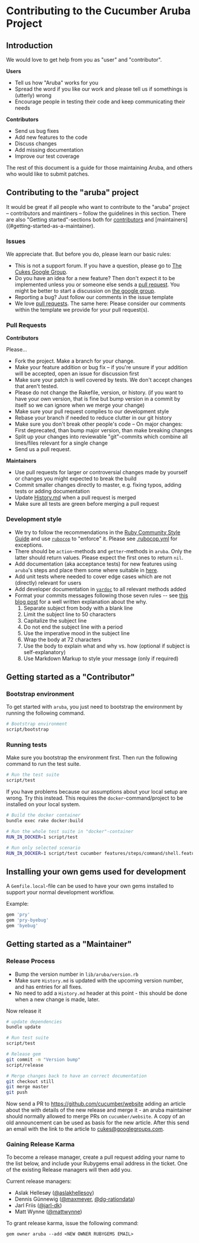 # Contributing to the Cucumber Aruba Project

## Introduction

We would love to get help from you as "user" and "contributor".

**Users**

* Tell us how "Aruba" works for you
* Spread the word if you like our work and please tell us if somethings is (utterly) wrong
* Encourage people in testing their code and keep communicating their needs

**Contributors**

* Send us bug fixes
* Add new features to the code
* Discuss changes
* Add missing documentation
* Improve our test coverage

The rest of this document is a guide for those maintaining Aruba, and others who would like to submit patches.

## Contributing to the "aruba" project

It would be great if all people who want to contribute to the "aruba" project &ndash; contributors and maintiners &ndash; follow the guidelines in this section. There are also "Getting started"-sections both for [contributors](#getting-started-as-a-contributor) and [maintainers]((#getting-started-as-a-maintainer).

### Issues

We appreciate that. But before you do, please learn our basic rules:

* This is not a support forum. If you have a question, please go to [The Cukes Google Group](http://groups.google.com/group/cukes).
* Do you have an idea for a new feature? Then don't expect it to be implemented unless you or someone else sends a [pull request](https://help.github.com/articles/using-pull-requests). You might be better to start a discussion on [the google group](http://groups.google.com/group/cukes).
* Reporting a bug? Just follow our comments in the issue template
* We love [pull requests](https://help.github.com/articles/using-pull-requests). The same here: Please consider our comments within the template we provide for your pull request(s).


### Pull Requests

**Contributors**

Please...

* Fork the project. Make a branch for your change.
* Make your feature addition or bug fix &ndash; if you're unsure if your addition will be accepted, open an issue for discussion first
* Make sure your patch is well covered by tests. We don't accept changes that aren't tested.
* Please do not change the Rakefile, version, or history.
  (if you want to have your own version, that is fine but
  bump version in a commit by itself so we can ignore when we merge your change)
* Make sure your pull request complies to our development style
* Rebase your branch if needed to reduce clutter in our git history
* Make sure you don't break other people's code &ndash; On major changes: First deprecated, than bump major version, than make breaking changes
* Split up your changes into reviewable "git"-commits which combine all lines/files relevant for a single change
* Send us a pull request.

**Maintainers**

* Use pull requests for larger or controversial changes made by yourself or changes you might expected to break the build
* Commit smaller changes directly to master, e.g. fixing typos, adding tests or adding documentation
* Update [History.md](History.md) when a pull request is merged
* Make sure all tests are green before merging a pull request

### Development style

* We try to follow the recommendations in the [Ruby Community Style Guide](https://github.com/bbatsov/ruby-style-guide) and use [`rubocop`](https://github.com/bbatsov/rubocop) to "enforce" it. Please see [.rubocop.yml](.rubocop.yml) for exceptions.
* There should be `action`-methods and `getter`-methods in `aruba`. Only the latter should return values. Please expect the first ones to return `nil`.
* Add documentation (aka acceptance tests) for new features using `aruba`'s steps and place them some where suitable in [here](features/).
* Add unit tests where needed to cover edge cases which are not (directly) relevant for users
* Add developer documentation in [`yardoc`](http://yardoc.org/) to all relevant methods added
* Format your commits messages following those seven rules -- see [this blog post](http://chris.beams.io/posts/git-commit/) for a well written explanation about the why.
  1. Separate subject from body with a blank line
  2. Limit the subject line to 50 characters
  3. Capitalize the subject line
  4. Do not end the subject line with a period
  5. Use the imperative mood in the subject line
  6. Wrap the body at 72 characters
  7. Use the body to explain what and why vs. how (optional if subject is self-explanatory)
  8. Use Markdown Markup to style your message (only if required)


## Getting started as a "Contributor"

### Bootstrap environment

To get started with `aruba`, you just need to bootstrap the environment by
running the following command.

~~~bash
# Bootstrap environment
script/bootstrap
~~~

### Running tests

Make sure you bootstrap the environment first. Then run the following command
to run the test suite.

~~~bash
# Run the test suite
script/test
~~~

If you have problems because our assumptions about your local setup are wrong.
Try this instead. This requires the `docker`-command/project to be installed on
your local system.

~~~bash
# Build the docker container
bundle exec rake docker:build

# Run the whole test suite in "docker"-container
RUN_IN_DOCKER=1 script/test

# Run only selected scenario
RUN_IN_DOCKER=1 script/test cucumber features/steps/command/shell.feature:14
~~~

## Installing your own gems used for development

A `Gemfile.local`-file can be used to have your own gems installed to support
your normal development workflow.

Example:

~~~ruby
gem 'pry'
gem 'pry-byebug'
gem 'byebug'
~~~

## Getting started as a "Maintainer"

### Release Process

* Bump the version number in `lib/aruba/version.rb`
* Make sure `History.md` is updated with the upcoming version number, and has entries for all fixes.
* No need to add a `History.md` header at this point - this should be done when a new change is made, later.

Now release it

~~~bash
# update dependencies
bundle update

# Run test suite
script/test

# Release gem
git commit -m "Version bump"
script/release

# Merge changes back to have an correct documentation
git checkout still
git merge master
git push
~~~

Now send a PR to https://github.com/cucumber/website adding an article about the with details of the new release and merge it - an aruba maintainer should normally allowed to merge PRs on `cucumber/website`. A copy of an old announcement can be used as basis for the new article. After this send an email with the link to the article to cukes@googlegroups.com. 

### Gaining Release Karma

To become a release manager, create a pull request adding your name to the list below, and include your Rubygems email address in the ticket. One of the existing Release managers will then add you.

Current release managers:
  * Aslak Hellesøy ([@aslakhellesoy](http://github.com/aslakhellesoy))
  * Dennis Günnewig ([@maxmeyer](http://github.com/maxmeyer), [@dg-rationdata](http://github.com/dg-rationdata))
  * Jarl Friis ([@jarl-dk](https://github.com/jarl-dk))
  * Matt Wynne ([@mattwynne](http://github.com/mattwynne))

To grant release karma, issue the following command:

    gem owner aruba --add <NEW OWNER RUBYGEMS EMAIL>
